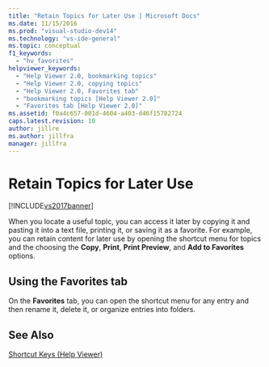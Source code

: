 ```yaml
---
title: "Retain Topics for Later Use | Microsoft Docs"
ms.date: 11/15/2016
ms.prod: "visual-studio-dev14"
ms.technology: "vs-ide-general"
ms.topic: conceptual
f1_keywords:
  - "hv_favorites"
helpviewer_keywords:
  - "Help Viewer 2.0, bookmarking topics"
  - "Help Viewer 2.0, copying topics"
  - "Help Viewer 2.0, Favorites tab"
  - "bookmarking topics [Help Viewer 2.0]"
  - "Favorites tab [Help Viewer 2.0]"
ms.assetid: f0a4c657-001d-4604-a403-d46f15782724
caps.latest.revision: 10
author: jillre
ms.author: jillfra
manager: jillfra
---
```

# Retain Topics for Later Use
[!INCLUDE[vs2017banner](../includes/vs2017banner.md)]

When you locate a useful topic, you can access it later by copying it and pasting it into a text file, printing it, or saving it as a favorite. For example, you can retain content for later use by opening the shortcut menu for topics and the choosing the **Copy**, **Print**, **Print Preview**, and **Add to Favorites** options.

## Using the Favorites tab
 On the **Favorites** tab, you can open the shortcut menu for any entry and then rename it, delete it, or organize entries into folders.

## See Also
 [Shortcut Keys (Help Viewer)](../ide/shortcut-keys-help-viewer.md)
